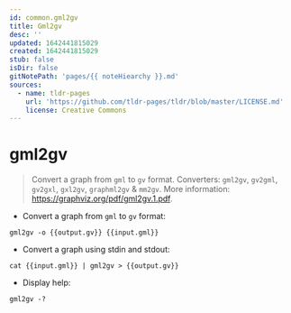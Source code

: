 ```yaml
---
id: common.gml2gv
title: Gml2gv
desc: ''
updated: 1642441815029
created: 1642441815029
stub: false
isDir: false
gitNotePath: 'pages/{{ noteHiearchy }}.md'
sources:
  - name: tldr-pages
    url: 'https://github.com/tldr-pages/tldr/blob/master/LICENSE.md'
    license: Creative Commons
---
```

# gml2gv

> Convert a graph from `gml` to `gv` format.
> Converters: `gml2gv`, `gv2gml`, `gv2gxl`, `gxl2gv`, `graphml2gv` & `mm2gv`.
> More information: <https://graphviz.org/pdf/gml2gv.1.pdf>.

- Convert a graph from `gml` to `gv` format:

`gml2gv -o {{output.gv}} {{input.gml}}`

- Convert a graph using stdin and stdout:

`cat {{input.gml}} | gml2gv > {{output.gv}}`

- Display help:

`gml2gv -?`

